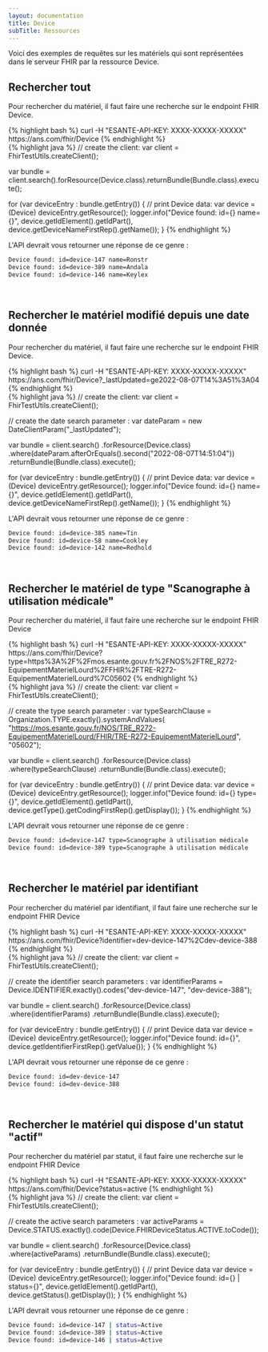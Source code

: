 ```yaml
---
layout: documentation
title: Device
subTitle: Ressources
---
```


Voici des exemples de requêtes sur les matériels qui sont représentées dans le serveur FHIR par la ressource Device.


## Rechercher tout

Pour rechercher du matériel, il faut faire une recherche sur le endpoint FHIR Device.

<div class="code-sample">
<div class="tab-content" data-name="curl">
{% highlight bash %}
curl -H "ESANTE-API-KEY: XXXX-XXXXX-XXXXX" https://ans.com/fhir/Device
{% endhighlight %}
</div>
<div class="tab-content" data-name="java">
{% highlight java %}
// create the client:
var client = FhirTestUtils.createClient();

var bundle = client.search().forResource(Device.class).returnBundle(Bundle.class).execute();

for (var deviceEntry : bundle.getEntry()) {
    // print Device data:
    var device = (Device) deviceEntry.getResource();
    logger.info("Device found: id={} name={}", device.getIdElement().getIdPart(), device.getDeviceNameFirstRep().getName());
}
{% endhighlight %}
</div>

</div>

L'API devrait vous retourner une réponse de ce genre :

```bash
Device found: id=device-147 name=Ronstr
Device found: id=device-389 name=Andala
Device found: id=device-146 name=Keylex
```

<br>



## Rechercher le matériel modifié depuis une date donnée

Pour rechercher du matériel, il faut faire une recherche sur le endpoint FHIR Device.

<div class="code-sample">
<div class="tab-content" data-name="curl">
{% highlight bash %}
curl -H "ESANTE-API-KEY: XXXX-XXXXX-XXXXX" https://ans.com/fhir/Device?_lastUpdated=ge2022-08-07T14%3A51%3A04
{% endhighlight %}
</div>
<div class="tab-content" data-name="java">
{% highlight java %}
// create the client:
var client = FhirTestUtils.createClient();

// create the date search parameter :
var dateParam = new DateClientParam("_lastUpdated");

var bundle = client.search()
.forResource(Device.class)
.where(dateParam.afterOrEquals().second("2022-08-07T14:51:04"))
.returnBundle(Bundle.class).execute();

for (var deviceEntry : bundle.getEntry()) {
    // print Device data:
    var device = (Device) deviceEntry.getResource();
    logger.info("Device found: id={} name={}", device.getIdElement().getIdPart(), device.getDeviceNameFirstRep().getName());
}
{% endhighlight %}
</div>

</div>

L'API devrait vous retourner une réponse de ce genre :

```bash
Device found: id=device-385 name=Tin
Device found: id=device-58 name=Cookley
Device found: id=device-142 name=Redhold
```

<br>


## Rechercher le matériel de type "Scanographe à utilisation médicale"

Pour rechercher du matériel, il faut faire une recherche sur le endpoint FHIR Device

<div class="code-sample">
<div class="tab-content" data-name="curl">
{% highlight bash %}
curl -H "ESANTE-API-KEY: XXXX-XXXXX-XXXXX" https://ans.com/fhir/Device?type=https%3A%2F%2Fmos.esante.gouv.fr%2FNOS%2FTRE_R272-EquipementMaterielLourd%2FFHIR%2FTRE-R272-EquipementMaterielLourd%7C05602
{% endhighlight %}
</div>
<div class="tab-content" data-name="java">
{% highlight java %}
// create the client:
var client = FhirTestUtils.createClient();

// create the type search parameter :
var typeSearchClause = Organization.TYPE.exactly().systemAndValues(
"https://mos.esante.gouv.fr/NOS/TRE_R272-EquipementMaterielLourd/FHIR/TRE-R272-EquipementMaterielLourd", "05602");

var bundle = client.search()
    .forResource(Device.class)
    .where(typeSearchClause)
    .returnBundle(Bundle.class).execute();

for (var deviceEntry : bundle.getEntry()) {
    // print Device data:
    var device = (Device) deviceEntry.getResource();
    logger.info("Device found: id={} type={}", device.getIdElement().getIdPart(), device.getType().getCodingFirstRep().getDisplay());
}
{% endhighlight %}
</div>

</div>

L'API devrait vous retourner une réponse de ce genre :

```bash
Device found: id=device-147 type=Scanographe à utilisation médicale
Device found: id=device-389 type=Scanographe à utilisation médicale
```

<br>


## Rechercher le matériel par identifiant

Pour rechercher du matériel par identifiant, il faut faire une recherche sur le endpoint FHIR Device

<div class="code-sample">
<div class="tab-content" data-name="curl">
{% highlight bash %}
curl -H "ESANTE-API-KEY: XXXX-XXXXX-XXXXX" https://ans.com/fhir/Device?identifier=dev-device-147%2Cdev-device-388
{% endhighlight %}
</div>
<div class="tab-content" data-name="java">
{% highlight java %}
// create the client:
var client = FhirTestUtils.createClient();

// create the identifier search parameters :
var identifierParams = Device.IDENTIFIER.exactly().codes("dev-device-147", "dev-device-388");

var bundle = client.search()
    .forResource(Device.class)
    .where(identifierParams)
    .returnBundle(Bundle.class).execute();

for (var deviceEntry : bundle.getEntry()) {
    // print Device data
    var device = (Device) deviceEntry.getResource();
    logger.info("Device found: id={}", device.getIdentifierFirstRep().getValue());
}
{% endhighlight %}
</div>

</div>

L'API devrait vous retourner une réponse de ce genre :

```bash
Device found: id=dev-device-147
Device found: id=dev-device-388
```

<br>


## Rechercher le matériel qui dispose d'un statut "actif"

Pour rechercher du matériel par statut, il faut faire une recherche sur le endpoint FHIR Device

<div class="code-sample">
<div class="tab-content" data-name="curl">
{% highlight bash %}
curl -H "ESANTE-API-KEY: XXXX-XXXXX-XXXXX" https://ans.com/fhir/Device?status=active
{% endhighlight %}
</div>
<div class="tab-content" data-name="java">
{% highlight java %}
// create the client:
var client = FhirTestUtils.createClient();

// create the active search parameters :
var activeParams = Device.STATUS.exactly().code(Device.FHIRDeviceStatus.ACTIVE.toCode());

var bundle = client.search()
        .forResource(Device.class)
        .where(activeParams)
        .returnBundle(Bundle.class).execute();

for (var deviceEntry : bundle.getEntry()) {
    // print Device data
    var device = (Device) deviceEntry.getResource();
    logger.info("Device found: id={} | status={}", device.getIdElement().getIdPart(), device.getStatus().getDisplay());
}
{% endhighlight %}
</div>

</div>

L'API devrait vous retourner une réponse de ce genre :

```bash
Device found: id=device-147 | status=Active
Device found: id=device-389 | status=Active
Device found: id=device-146 | status=Active
```

<br>





